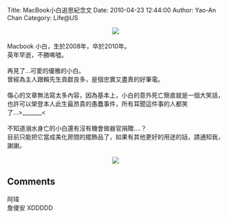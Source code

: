 Title: MacBook小白追思紀念文
Date: 2010-04-23 12:44:00
Author: Yao-An Chan
Category: Life@US


<div class='post'>
<div class="separator" style="clear: both; text-align: center;"></div><div class="separator" style="clear: both; text-align: center;"><a href="http://3.bp.blogspot.com/_mvtDPM7iODU/S9HznBtjN8I/AAAAAAAAHB8/S2C1SR4BqBU/s1600/YAN_8436.JPG" imageanchor="1" style="margin-left: 1em; margin-right: 1em;"><img border="0" src="http://3.bp.blogspot.com/_mvtDPM7iODU/S9HznBtjN8I/AAAAAAAAHB8/S2C1SR4BqBU/s320/YAN_8436.JPG" /></a></div><br />Macbook 小白，生於2008年，卒於2010年。<br />英年早逝，不勝唏噓。<br /><br />再見了...可愛的優雅的小白。<br />曾經為主人跟賴先生貢獻良多，是個忠實又盡責的好筆電。<br /><br />傷心的文章無法寫太多內容，因為基本上，小白的意外死亡簡直就是一個大笑話，也許可以榮登本人此生最昂貴的愚蠢事件，所有耳聞這件事的人都笑了...&gt;_______&lt;<br /><br /><div class="separator" style="clear: both; text-align: center;"></div>不知道溺水身亡的小白還有沒有機會做器官捐贈....？<br />目前只能把它當成美化房間的擺飾品了，如果有其他更好的用途的話，請通知我，謝謝。<br /><br /><div class="separator" style="clear: both; text-align: center;"><a href="http://3.bp.blogspot.com/_mvtDPM7iODU/S9Hz-4OM4-I/AAAAAAAAHCE/DibuIt5G61k/s1600/YAN_8421.JPG" imageanchor="1" style="margin-left: 1em; margin-right: 1em;"><img border="0" src="http://3.bp.blogspot.com/_mvtDPM7iODU/S9Hz-4OM4-I/AAAAAAAAHCE/DibuIt5G61k/s320/YAN_8421.JPG" /></a></div></div>
<h2>Comments</h2>
<div class='comments'>
<div class='comment'>
<div class='author'>阿瑋</div>
<div class='content'>
詹傻安 XDDDDD</div>
</div>
</div>
